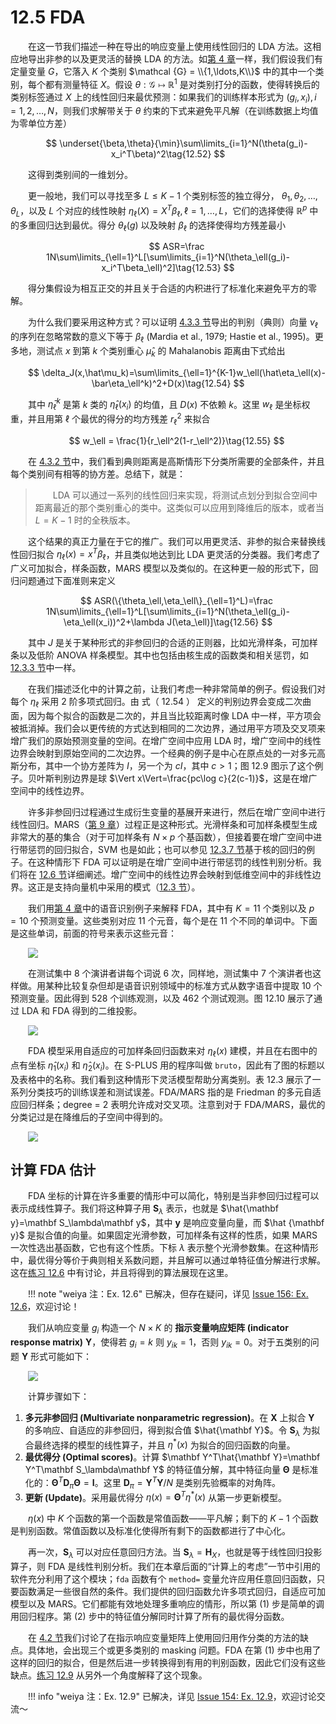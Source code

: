 # 12.5 FDA

<style>p{text-indent:2em;2}</style>

在这一节我们描述一种在导出的响应变量上使用线性回归的 LDA 方法。这相应地导出非参的以及更灵活的替换 LDA 的方法。如[第 4 章](04-Linear-Methods-for-Classification/4.1-Introduction/index.html)一样，我们假设我们有定量变量 $G$，它落入 $K$ 个类别 $\mathcal {G} = \\{1,\ldots,K\\}$ 中的其中一个类别，每个都有测量特征 $X$。假设 $\theta: \mathcal G\mapsto\mathbb{R}^1$ 是对类别打分的函数，使得转换后的类别标签通过 $X$ 上的线性回归来最优预测：如果我们的训练样本形式为 $(g_i,x_i),i=1,2,\ldots,N$，则我们求解带关于 $\theta$ 约束的下式来避免平凡解（在训练数据上均值为零单位方差）

$$
\underset{\beta,\theta}{\min}\sum\limits_{i=1}^N(\theta(g_i)-x_i^T\beta)^2\tag{12.52}
$$

这得到类别间的一维划分。

更一般地，我们可以寻找至多 $L\le K-1$ 个类别标签的独立得分， $\theta_1,\theta_2,\ldots,\theta_L$，以及 $L$ 个对应的线性映射 $\eta_\ell(X)=X^T\beta_\ell,\ell=1,\ldots,L$，它们的选择使得 $\mathbb{R}^p$ 中的多重回归达到最优。得分 $\theta_\ell(g)$ 以及映射 $\beta_\ell$ 的选择使得均方残差最小

$$
ASR=\frac 1N\sum\limits_{\ell=1}^L[\sum\limits_{i=1}^N(\theta_\ell(g_i)-x_i^T\beta_\ell)^2]\tag{12.53}
$$

得分集假设为相互正交的并且关于合适的内积进行了标准化来避免平方的零解。

为什么我们要采用这种方式？可以证明 [4.3.3 节](../04-Linear-Methods-for-Classification/4.3-Linear-Discriminant-Analysis/index.html#_2)导出的判别（典则）向量 $\nu_\ell$ 的序列在忽略常数的意义下等于 $\beta_\ell$ (Mardia et al., 1979; Hastie et al., 1995)。更多地，测试点 $x$ 到第 $k$ 个类别重心 $\hat\mu_k$ 的 Mahalanobis 距离由下式给出

$$
\delta_J(x,\hat\mu_k)=\sum\limits_{\ell=1}^{K-1}w_\ell(\hat\eta_\ell(x)-\bar\eta_\ell^k)^2+D(x)\tag{12.54}
$$

其中 $\bar \eta_\ell^k$ 是第 $k$ 类的 $\hat\eta_\ell(x_i)$ 的均值，且 $D(x)$ 不依赖 $k$。这里 $w_\ell$ 是坐标权重，并且用第 $\ell$ 个最优的得分的均方残差 $r_\ell^2$ 来拟合

$$
w_\ell = \frac{1}{r_\ell^2(1-r_\ell^2)}\tag{12.55}
$$

在 [4.3.2 节](../04-Linear-Methods-for-Classification/4.3-Linear-Discriminant-Analysis/index.html#lda)中，我们看到典则距离是高斯情形下分类所需要的全部条件，并且每个类别间有相等的协方差。总结下，就是：

> LDA 可以通过一系列的线性回归来实现，将测试点划分到拟合空间中距离最近的那个类别重心的类中。这类似可以应用到降维后的版本，或者当 $L=K-1$ 时的全秩版本。

这个结果的真正力量在于它的推广。我们可以用更灵活、非参的拟合来替换线性回归拟合 $\eta_\ell(x)=x^T\beta_\ell$，并且类似地达到比 LDA 更灵活的分类器。我们考虑了广义可加拟合，样条函数，MARS 模型以及类似的。在这种更一般的形式下，回归问题通过下面准则来定义

$$
ASR(\{\theta_\ell,\eta_\ell\}_{\ell=1}^L)=\frac 1N\sum\limits_{\ell=1}^L[\sum\limits_{i=1}^N(\theta_\ell(g_i)-\eta_\ell(x_i))^2+\lambda J(\eta_\ell)]\tag{12.56}
$$

其中 $J$ 是关于某种形式的非参回归的合适的正则器，比如光滑样条，可加样条以及低阶 ANOVA 样条模型。其中也包括由核生成的函数类和相关惩罚，如 [12.3.3 节](12.3-Support-Vector-Machines-and-Kernels/index.html)中一样。

在我们描述泛化中的计算之前，让我们考虑一种非常简单的例子。假设我们对每个 $\eta_\ell$ 采用 2 阶多项式回归。由 式（ 12.54 ） 定义的判别边界会变成二次曲面，因为每个拟合的函数是二次的，并且当比较距离时像 LDA 中一样，平方项会被抵消掉。我们会以更传统的方式达到相同的二次边界，通过用平方项及交叉项来增广我们的原始预测变量的空间。在增广空间中应用 LDA 时，增广空间中的线性边界会映射到原始空间的二次边界。一个经典的例子是中心在原点处的一对多元高斯分布，其中一个协方差阵为 $I$，另一个为 $cI$，其中 $c>1$；图 12.9 图示了这个例子。贝叶斯判别边界是球 $\Vert x\Vert=\frac{pc\log c}{2(c-1)}$，这是在增广空间中的线性边界。

许多非参回归过程通过生成衍生变量的基展开来进行，然后在增广空间中进行线性回归。MARS（[第 9 章](../09-Additive-Models-Trees-and-Related-Methods/9.4-MARS/index.html)）过程正是这种形式。光滑样条和可加样条模型生成非常大的基的集合（对于可加样条有 $N\times p$ 个基函数），但接着要在增广空间中进行带惩罚的回归拟合，SVM 也是如此；也可以参见 [12.3.7 节](12.3-Support-Vector-Machines-and-Kernels/index.html#_3)基于核的回归的例子。在这种情形下 FDA 可以证明是在增广空间中进行带惩罚的线性判别分析。我们将在 [12.6 节](12.6-Penalized-Discriminant-Analysis/index.html)详细阐述。增广空间中的线性边界会映射到低维空间中的非线性边界。这正是支持向量机中采用的模式（[12.3 节](12.3-Support-Vector-Machines-and-Kernels/index.html)）。

我们用[第 4 章](../04-Linear-Methods-for-Classification/4.2-Linear-Regression-of-an-Indicator-Matrix/index.html)中的语音识别例子来解释 FDA，其中有 $K=11$ 个类别以及 $p=10$ 个预测变量。这些类别对应 11 个元音，每个是在 11 个不同的单词中。下面是这些单词，前面的符号来表示这些元音：

![](../img/12/11vowel.png)

在测试集中 8 个演讲者讲每个词说 6 次，同样地，测试集中 7 个演讲者也这样做。用某种比较复杂但却是语音识别领域中的标准方式从数字语音中提取 10 个预测变量。因此得到 528 个训练观测，以及 462 个测试观测。图 12.10 展示了通过 LDA 和 FDA 得到的二维投影。

![](../img/12/fig12.10.png)

FDA 模型采用自适应的可加样条回归函数来对 $\eta_\ell(x)$ 建模，并且在右图中的点有坐标 $\hat\eta_1(x_i)$ 和 $\hat\eta_2(x_i)$。在 S-PLUS 用的程序叫做 `bruto`，因此有了图的标题以及表格中的名称。我们看到这种情形下灵活模型帮助分离类别。表 12.3 展示了一系列分类技巧的训练误差和测试误差。FDA/MARS 指的是 Friedman 的多元自适应回归样条；degree = 2 表明允许成对交叉项。注意到对于 FDA/MARS，最优的分类记过是在降维后的子空间中得到的。

![](../img/12/tab12.3.png)

## 计算 FDA 估计

FDA 坐标的计算在许多重要的情形中可以简化，特别是当非参回归过程可以表示成线性算子。我们将这种算子用 $\mathbf S_\lambda$ 表示，也就是 $\hat{\mathbf y}=\mathbf S_\lambda\mathbf y$，其中 $\mathbf y$ 是响应变量向量，而 $\hat {\mathbf y}$ 是拟合值的向量。如果固定光滑参数，可加样条有这样的性质，如果 MARS 一次性选出基函数，它也有这个性质。下标 $\lambda$ 表示整个光滑参数集。在这种情形中，最优得分等价于典则相关系数问题，并且解可以通过单特征值分解进行求解。这在[练习 12.6](https://github.com/szcf-weiya/ESL-CN/issues/156) 中有讨论，并且将得到的算法展现在这里。

!!! note "weiya 注：Ex. 12.6"
    已解决，但存在疑问，详见 [Issue 156: Ex. 12.6](https://github.com/szcf-weiya/ESL-CN/issues/156)，欢迎讨论！

我们从响应变量 $g_i$ 构造一个 $N\times K$ 的 **指示变量响应矩阵 (indicator response matrix)** $\mathbf Y$，使得若 $g_i=k$ 则 $y_{ik}=1$，否则 $y_{ik}=0$。对于五类别的问题 $\mathbf Y$ 形式可能如下：

![](../img/12/cl5example.png)

计算步骤如下：

1. **多元非参回归 (Multivariate nonparametric regression)**。在 $\mathbf X$ 上拟合 $\mathbf Y$ 的多响应、自适应的非参回归，得到拟合值 $\hat{\mathbf Y}$。令 $\mathbf S_\lambda$ 为拟合最终选择的模型的线性算子，并且 $\eta^*(x)$ 为拟合的回归函数的向量。
2. **最优得分 (Optimal scores)**。计算 $\mathbf Y^T\hat{\mathbf Y}=\mathbf Y^T\mathbf S_\lambda\mathbf Y$ 的特征值分解，其中特征向量 $\mathbf \Theta$ 是标准化的：$\mathbf \Theta^T\mathbf D_\pi\mathbf \Theta = \mathbf I$。这里 $\mathbf D_\pi = \mathbf Y^T\mathbf Y/N$ 是类别先验概率的对角阵。
3. **更新 (Update)**。采用最优得分 $\eta(x)=\mathbf\Theta^T\eta^*(x)$ 从第一步更新模型。

$\eta(x)$ 中 $K$ 个函数的第一个函数是常值函数——平凡解；剩下的 $K-1$ 个函数是判别函数。常值函数以及标准化使得所有剩下的函数都进行了中心化。

再一次，$\mathbf S_\lambda$ 可以对应任意回归方法。当 $\mathbf S_\lambda=\mathbf H_X$，也就是等于线性回归投影算子，则 FDA 是线性判别分析。我们在本章后面的“计算上的考虑”一节中引用的软件充分利用了这个模块；`fda` 函数有个 `method=` 变量允许应用任意回归函数，只要函数满足一些很自然的条件。我们提供的回归函数允许多项式回归，自适应可加模型以及 MARS。它们都能有效地处理多重响应的情形，所以第 (1) 步是简单的调用回归程序。第 (2) 步中的特征值分解同时计算了所有的最优得分函数。

在 [4.2 节](../04-Linear-Methods-for-Classification/4.2-Linear-Regression-of-an-Indicator-Matrix/index.html)我们讨论了在指示响应变量矩阵上使用回归用作分类的方法的缺点。具体地，会出现三个或更多类别的 masking 问题。FDA 在第 (1) 步中也用了这样的回归的拟合，但是然后进一步转换得到有用的判别函数，因此它们没有这些缺点。[练习 12.9](https://github.com/szcf-weiya/ESL-CN/issues/154) 从另外一个角度解释了这个现象。

!!! info "weiya 注：Ex. 12.9"
    已解决，详见 [Issue 154: Ex. 12.9](https://github.com/szcf-weiya/ESL-CN/issues/154)，欢迎讨论交流～
